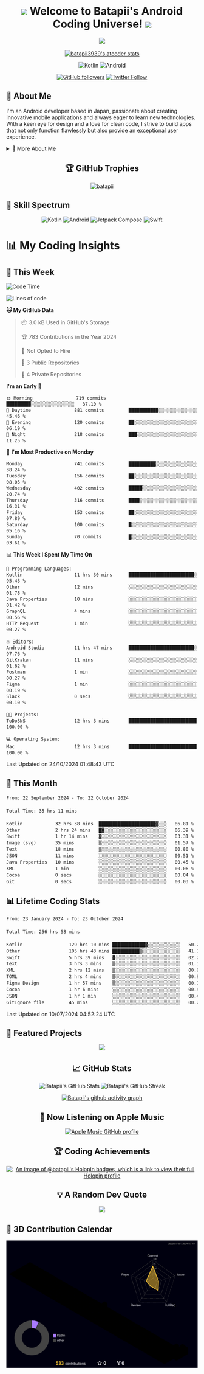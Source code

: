 <h1 align="center">
  <img src="https://media.giphy.com/media/hvRJCLFzcasrR4ia7z/giphy.gif" width="28">
  Welcome to Batapii's Android Coding Universe!
  <img src="https://media.giphy.com/media/hvRJCLFzcasrR4ia7z/giphy.gif" width="28">
</h1>

<p align="center">
  <img src="https://readme-typing-svg.herokuapp.com/?lines=Android+Developer+in+Japan;Always%20learning%20new%20things&font=Fira%20Code&center=true&width=440&height=45&color=f75c7e&vCenter=true&size=22">
</p>

<div align="center">

[![batapii3939's atcoder stats](https://atcoder-readme-stats.vercel.app/stats/batapii3939?theme=dark&show_history=5&width=450)](https://github.com/iwbc-mzk/atcoder-readme-stats)

![Kotlin](https://img.shields.io/badge/Kotlin-★☆☆☆☆☆☆☆☆☆-brightgreen)
![Android](https://img.shields.io/badge/Android-★☆☆☆☆☆☆☆☆☆-brightgreen)

  
[![GitHub followers](https://img.shields.io/github/followers/batapii?style=social)](https://github.com/batapii)
[![Twitter Follow](https://img.shields.io/twitter/follow/batapii?style=social)](https://twitter.com/batapii3939)

</div>

## 🚀 About Me
I'm an Android developer based in Japan, passionate about creating innovative mobile applications and always eager to learn new technologies. With a keen eye for design and a love for clean code, I strive to build apps that not only function flawlessly but also provide an exceptional user experience.

<details>
<summary>🌟 More About Me</summary>

- 🔭 I'm currently working on revolutionizing mobile productivity apps
- 🌱 I'm currently learning Kotlin Multiplatform and Jetpack Compose
- 👯 I'm looking to collaborate on open-source Android projects

</details>

<h2 align="center">🏆 GitHub Trophies</h2>
<p align="center">
  <img src="https://github-profile-trophy.vercel.app/?username=batapii&theme=nord&column=7&no-frame=true&no-bg=true&rank=SECRET,SSS,SS,S,AAA,AA,A,B,C,?" alt="batapii" />
</p>

## 🌈 Skill Spectrum

<div align="center">

![Kotlin](https://img.shields.io/badge/Kotlin-0095D5?style=for-the-badge&logo=kotlin&logoColor=white)
![Android](https://img.shields.io/badge/Android-3DDC84?style=for-the-badge&logo=android&logoColor=white)
![Jetpack Compose](https://img.shields.io/badge/Jetpack%20Compose-4285F4?style=for-the-badge&logo=jetpackcompose&logoColor=white)
![Swift](https://img.shields.io/badge/Swift-FA7343?style=for-the-badge&logo=swift&logoColor=white)

</div>


# 📊 My Coding Insights

## 📅 This Week
<!--START_SECTION:waka-week-->
![Code Time](http://img.shields.io/badge/Code%20Time-258%20hrs%201%20min-blue)

![Lines of code](https://img.shields.io/badge/From%20Hello%20World%20I%27ve%20Written-137.0%20thousand%20lines%20of%20code-blue)

**🐱 My GitHub Data** 

> 📦 3.0 kB Used in GitHub's Storage 
 > 
> 🏆 783 Contributions in the Year 2024
 > 
> 🚫 Not Opted to Hire
 > 
> 📜 3 Public Repositories 
 > 
> 🔑 4 Private Repositories 
 > 
**I'm an Early 🐤** 

```text
🌞 Morning                719 commits         █████████░░░░░░░░░░░░░░░░   37.10 % 
🌆 Daytime                881 commits         ███████████░░░░░░░░░░░░░░   45.46 % 
🌃 Evening                120 commits         ██░░░░░░░░░░░░░░░░░░░░░░░   06.19 % 
🌙 Night                  218 commits         ███░░░░░░░░░░░░░░░░░░░░░░   11.25 % 
```
📅 **I'm Most Productive on Monday** 

```text
Monday                   741 commits         ██████████░░░░░░░░░░░░░░░   38.24 % 
Tuesday                  156 commits         ██░░░░░░░░░░░░░░░░░░░░░░░   08.05 % 
Wednesday                402 commits         █████░░░░░░░░░░░░░░░░░░░░   20.74 % 
Thursday                 316 commits         ████░░░░░░░░░░░░░░░░░░░░░   16.31 % 
Friday                   153 commits         ██░░░░░░░░░░░░░░░░░░░░░░░   07.89 % 
Saturday                 100 commits         █░░░░░░░░░░░░░░░░░░░░░░░░   05.16 % 
Sunday                   70 commits          █░░░░░░░░░░░░░░░░░░░░░░░░   03.61 % 
```


📊 **This Week I Spent My Time On** 

```text
💬 Programming Languages: 
Kotlin                   11 hrs 30 mins      ████████████████████████░   95.43 % 
Other                    12 mins             ░░░░░░░░░░░░░░░░░░░░░░░░░   01.78 % 
Java Properties          10 mins             ░░░░░░░░░░░░░░░░░░░░░░░░░   01.42 % 
GraphQL                  4 mins              ░░░░░░░░░░░░░░░░░░░░░░░░░   00.56 % 
HTTP Request             1 min               ░░░░░░░░░░░░░░░░░░░░░░░░░   00.27 % 

🔥 Editors: 
Android Studio           11 hrs 47 mins      ████████████████████████░   97.76 % 
GitKraken                11 mins             ░░░░░░░░░░░░░░░░░░░░░░░░░   01.62 % 
Postman                  1 min               ░░░░░░░░░░░░░░░░░░░░░░░░░   00.27 % 
Figma                    1 min               ░░░░░░░░░░░░░░░░░░░░░░░░░   00.19 % 
Slack                    0 secs              ░░░░░░░░░░░░░░░░░░░░░░░░░   00.10 % 

🐱‍💻 Projects: 
ToDoSNS                  12 hrs 3 mins       █████████████████████████   100.00 % 

💻 Operating System: 
Mac                      12 hrs 3 mins       █████████████████████████   100.00 % 
```


 Last Updated on 24/10/2024 01:48:43 UTC
<!--END_SECTION:waka-week-->

## 📅 This Month
<!--START_SECTION:wakamonth-->

```txt
From: 22 September 2024 - To: 22 October 2024

Total Time: 35 hrs 11 mins

Kotlin            32 hrs 38 mins  █████████████████████▓░░░   86.81 %
Other             2 hrs 24 mins   █▓░░░░░░░░░░░░░░░░░░░░░░░   06.39 %
Swift             1 hr 14 mins    ▓░░░░░░░░░░░░░░░░░░░░░░░░   03.31 %
Image (svg)       35 mins         ▒░░░░░░░░░░░░░░░░░░░░░░░░   01.57 %
Text              18 mins         ▒░░░░░░░░░░░░░░░░░░░░░░░░   00.80 %
JSON              11 mins         ░░░░░░░░░░░░░░░░░░░░░░░░░   00.51 %
Java Properties   10 mins         ░░░░░░░░░░░░░░░░░░░░░░░░░   00.45 %
XML               1 min           ░░░░░░░░░░░░░░░░░░░░░░░░░   00.06 %
Cocoa             0 secs          ░░░░░░░░░░░░░░░░░░░░░░░░░   00.04 %
Git               0 secs          ░░░░░░░░░░░░░░░░░░░░░░░░░   00.03 %
```

<!--END_SECTION:wakamonth-->

## 📊 Lifetime Coding Stats

<!--START_SECTION:wakaalltime-->

```txt
From: 23 January 2024 - To: 23 October 2024

Total Time: 256 hrs 58 mins

Kotlin                 129 hrs 10 mins ████████████▓░░░░░░░░░░░░   50.27 %
Other                  105 hrs 43 mins ██████████▒░░░░░░░░░░░░░░   41.14 %
Swift                  5 hrs 39 mins   ▓░░░░░░░░░░░░░░░░░░░░░░░░   02.20 %
Text                   3 hrs 3 mins    ▒░░░░░░░░░░░░░░░░░░░░░░░░   01.19 %
XML                    2 hrs 12 mins   ▒░░░░░░░░░░░░░░░░░░░░░░░░   00.86 %
TOML                   2 hrs 4 mins    ▒░░░░░░░░░░░░░░░░░░░░░░░░   00.81 %
Figma Design           1 hr 57 mins    ▒░░░░░░░░░░░░░░░░░░░░░░░░   00.76 %
Cocoa                  1 hr 6 mins     ░░░░░░░░░░░░░░░░░░░░░░░░░   00.43 %
JSON                   1 hr 1 min      ░░░░░░░░░░░░░░░░░░░░░░░░░   00.40 %
GitIgnore file         45 mins         ░░░░░░░░░░░░░░░░░░░░░░░░░   00.29 %
```

<!--END_SECTION:wakaalltime-->

Last Updated on 10/07/2024 04:52:24 UTC

## 🌟 Featured Projects

<div align="center">
  <a href="https://github.com/batapii/ToDoSNS">
    <img src="https://github-readme-stats.vercel.app/api/pin/?username=batapii&repo=ToDoSNS&theme=radical" />
  </a>

## 📈 GitHub Stats

<div align="center">
  <img src="https://github-readme-stats.vercel.app/api?username=batapii&show_icons=true&theme=radical" alt="Batapii's GitHub Stats" />
  <img src="https://github-readme-streak-stats.herokuapp.com/?user=batapii&theme=radical" alt="Batapii's GitHub Streak" />
  
[![Batapii's github activity graph](https://github-readme-activity-graph.vercel.app/graph?username=batapii&theme=react-dark)](https://github.com/ashutosh00710/github-readme-activity-graph)
</div>

## 🎵 Now Listening on Apple Music

<div align="center">
  
[![Apple Music GitHub profile](https://music-profile.rayriffy.com/theme/dark.svg?uid=001005.6598667d2ffd4a10a4f429edd0ba24c4.1156)](https://github.com/rayriffy/apple-music-github-profile)

</div>


## 🏆 Coding Achievements

<div align="center">

[![An image of @batapii's Holopin badges, which is a link to view their full Holopin profile](https://holopin.me/batapii)](https://holopin.io/@batapii)

</div>

## 💡 A Random Dev Quote

<div align="center">

![](https://quotes-github-readme.vercel.app/api?type=horizontal&theme=radical)

</div>

</div>

## 🚀 3D Contribution Calendar

<div align="center">
  
![](./profile-3d-contrib/profile-night-rainbow.svg)

</div>
